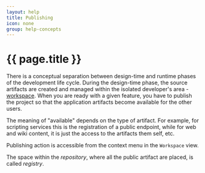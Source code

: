 ```yaml
---
layout: help
title: Publishing
icon: none
group: help-concepts
---
```


{{ page.title }}
===

There is a conceptual separation between design-time and runtime phases of the development life cycle.
During the design-time phase, the source artifacts are created and managed within the isolated developer's area - [workspace](concepts_workspace.html).
When you are ready with a given feature, you have to publish the project so that the application artifacts become available for the other users. 

The meaning of "available" depends on the type of artifact. For example, for scripting services this is the registration of a public endpoint, while for web and wiki content, it is just the access to the artifacts them self, etc.

Publishing action is accessible from the context menu in the `Workspace` view.

The space within the *repository*, where all the public artifact are placed, is called *registry*.

